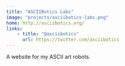 ```yaml
---
title: "ASCIIBotics Labs"
image: "projects/asciibotics-labs.png"
home: http://asciibotics.org/
links: 
    - title: "@asciibotics"
      url: https://twitter.com/asciibotics
---
```


A website for my ASCII art robots.